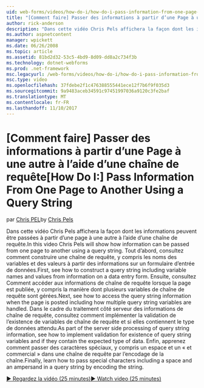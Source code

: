 ```yaml
---
uid: web-forms/videos/how-do-i/how-do-i-pass-information-from-one-page-to-another-using-a-query-string
title: "[Comment faire] Passer des informations à partir d’une Page à un autre à l’aide d’une chaîne de requête | Documents Microsoft"
author: rick-anderson
description: "Dans cette vidéo Chris Pels affichera la façon dont les informations peuvent être passées à partir d’une page à une autre à l’aide d’une chaîne de requête. Tout d’abord, consultez comment construire une chaîne de requête en cours..."
ms.author: aspnetcontent
manager: wpickett
ms.date: 06/26/2008
ms.topic: article
ms.assetid: 81bd2d32-53c5-4bd9-8d09-dd8a2c734f3b
ms.technology: dotnet-webforms
ms.prod: .net-framework
msc.legacyurl: /web-forms/videos/how-do-i/how-do-i-pass-information-from-one-page-to-another-using-a-query-string
msc.type: video
ms.openlocfilehash: 37fdebe2f1c476388555441ece12f7b6f9f035d3
ms.sourcegitcommit: 9a9483aceb34591c97451997036a9120c3fe2baf
ms.translationtype: MT
ms.contentlocale: fr-FR
ms.lasthandoff: 11/10/2017
---
```

<a name="how-do-i-pass-information-from-one-page-to-another-using-a-query-string"></a><span data-ttu-id="5163e-104">[Comment faire] Passer des informations à partir d’une Page à une autre à l’aide d’une chaîne de requête</span><span class="sxs-lookup"><span data-stu-id="5163e-104">[How Do I:] Pass Information From One Page to Another Using a Query String</span></span>
====================
<span data-ttu-id="5163e-105">par [Chris PEL](https://twitter.com/chrispels)</span><span class="sxs-lookup"><span data-stu-id="5163e-105">by [Chris Pels](https://twitter.com/chrispels)</span></span>

<span data-ttu-id="5163e-106">Dans cette vidéo Chris Pels affichera la façon dont les informations peuvent être passées à partir d’une page à une autre à l’aide d’une chaîne de requête.</span><span class="sxs-lookup"><span data-stu-id="5163e-106">In this video Chris Pels will show how information can be passed from one page to another using a query string.</span></span> <span data-ttu-id="5163e-107">Tout d’abord, consultez comment construire une chaîne de requête, y compris les noms des variables et des valeurs à partir des informations sur un formulaire d’entrée de données.</span><span class="sxs-lookup"><span data-stu-id="5163e-107">First, see how to construct a query string including variable names and values from information on a data entry form.</span></span> <span data-ttu-id="5163e-108">Ensuite, consultez Comment accéder aux informations de chaîne de requête lorsque la page est publiée, y compris la manière dont plusieurs variables de chaîne de requête sont gérées.</span><span class="sxs-lookup"><span data-stu-id="5163e-108">Next, see how to access the query string information when the page is posted including how multiple query string variables are handled.</span></span> <span data-ttu-id="5163e-109">Dans le cadre du traitement côté serveur des informations de chaîne de requête, consultez comment implémenter la validation de l’existence de variables de chaîne de requête et si elles contiennent le type de données attendu.</span><span class="sxs-lookup"><span data-stu-id="5163e-109">As part of the server side processing of query string information, see how to implement validation for existence of query string variables and if they contain the expected type of data.</span></span> <span data-ttu-id="5163e-110">Enfin, apprenez comment passer des caractères spéciaux, y compris un espace et un « et commercial » dans une chaîne de requête par l’encodage de la chaîne.</span><span class="sxs-lookup"><span data-stu-id="5163e-110">Finally, learn how to pass special characters including a space and an ampersand in a query string by encoding the string.</span></span>

[<span data-ttu-id="5163e-111">&#9654; Regardez la vidéo (25 minutes)</span><span class="sxs-lookup"><span data-stu-id="5163e-111">&#9654; Watch video (25 minutes)</span></span>](https://channel9.msdn.com/Blogs/ASP-NET-Site-Videos/how-do-i-pass-information-from-one-page-to-another-using-a-query-string)
